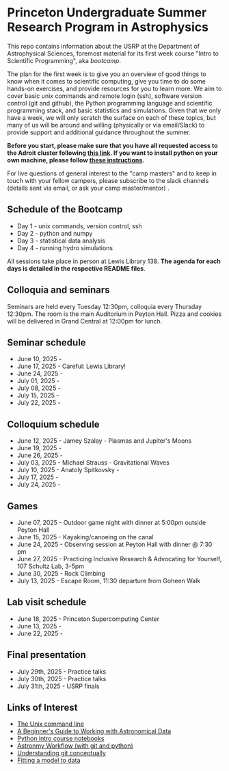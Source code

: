 # Princeton Undergraduate Summer Research Program in Astrophysics

This repo contains information about the USRP at the Department of Astrophysical Sciences, foremost material for its first week course "Intro to Scientific Programming", aka *bootcamp*.

The plan for the first week is to give you an overview of good things to know when it comes to scientific computing, give you time to do some hands-on exercises, and provide resources for you to learn more. We aim to cover basic unix commands and remote login (ssh), software version control (git and github), the Python programming language and scientific programming stack, and basic statistics and simulations. Given that we only have a week, we will only scratch the surface on each of these topics, but many of us will be around and willing (physically or via email/Slack) to provide support and additional guidance throughout the summer.

**Before you start, please make sure that you have all requested access to the Adroit cluster following [this link](https://researchcomputing.princeton.edu/systems/adroit#access). If you want to install python on your own machine, please follow [these instructions](https://sml505.pmelchior.net/Setup.html).**

For live questions of general interest to the "camp masters" and to keep in touch with your fellow campers, please subscribe to the slack channels (details sent via email, or ask your camp master/mentor) .

## Schedule of the Bootcamp

* Day 1 - unix commands, version control, ssh 
* Day 2 - python and numpy
* Day 3 - statistical data analysis
* Day 4 - running hydro simulations

All sessions take place in person at Lewis Library 138.
**The agenda for each days is detailed in the respective README files**. 

## Colloquia and seminars 

Seminars are held every Tuesday 12:30pm, colloquia every Thursday 12:30pm. The room is the main Auditorium in Peyton Hall. Pizza and cookies will be delivered in Grand Central at 12:00pm for lunch.

Seminar schedule
----------------
* June 10, 2025 - 
* June 17, 2025 - Careful: Lewis Library! 
* June 24, 2025 - 
* July 01, 2025 - 
* July 08, 2025 - 
* July 15, 2025 - 
* July 22, 2025 - 

Colloquium schedule
-------------------
* June 12, 2025 - Jamey Szalay - Plasmas and Jupiter's Moons
* June 19, 2025 - 
* June 26, 2025 - 
* July 03, 2025 - Michael Strauss - Gravitational Waves
* July 10, 2025 - Anatoly Spitkovsky - 
* July 17, 2025 - 
* July 24, 2025 - 

Games
-----
* June 07, 2025 - Outdoor game night with dinner at 5:00pm outside Peyton Hall
* June 15, 2025 - Kayaking/canoeing on the canal
* June 24, 2025 - Observing session at Peyton Hall with dinner @ 7:30 pm
* June 27, 2025 - Practicing Inclusive Research & Advocating for Yourself, 107 Schultz Lab, 3-5pm
* June 30, 2025 - Rock Climbing
* July 13, 2025 - Escape Room, 11:30 departure from Goheen Walk

Lab visit schedule
------------------
* June 18, 2025 - Princeton Supercomputing Center
* June 13, 2025 - 
* June 22, 2025 - 

Final presentation
------------------
* July 29th, 2025 - Practice talks
* July 30th, 2025 - Practice talks
* July 31th, 2025 - USRP finals

Links of Interest
------------------

* [The Unix command line](http://www.ee.surrey.ac.uk/Teaching/Unix/)
* [A Beginner's Guide to Working with Astronomical Data](https://arxiv.org/abs/1905.13189)
* [Python intro course notebooks](https://github.com/jakevdp/2014_fall_ASTR599/tree/master/notebooks)
* [Astronmy Workflow (with git and python)](https://christinahedges.github.io/astronomy_workflow/)
* [Understanding git conceptually](https://www.sbf5.com/~cduan/technical/git/)
* [Fitting a model to data](http://arxiv.org/abs/1008.4686)
